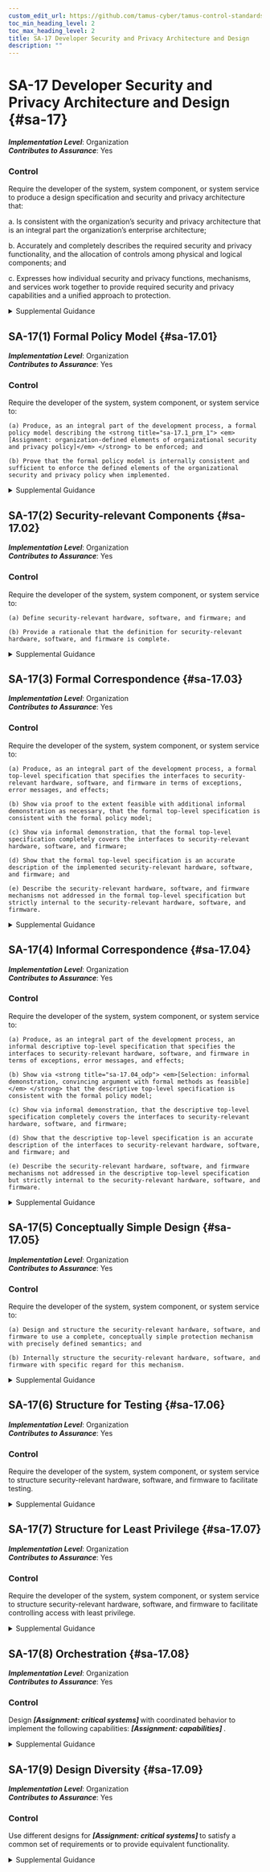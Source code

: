 ```yaml
---
custom_edit_url: https://github.com/tamus-cyber/tamus-control-standards/tree/main/content/tamus.edu/TAMUS_profile.xml
toc_min_heading_level: 2
toc_max_heading_level: 2
title: SA-17 Developer Security and Privacy Architecture and Design
description: ""
---
```


# SA-17 Developer Security and Privacy Architecture and Design {#sa-17}

_**Implementation Level**_: Organization\
_**Contributes to Assurance**_: Yes

### Control

Require the developer of the system, system component, or system service to produce a design specification and security and privacy architecture that:

a. Is consistent with the organization’s security and privacy architecture that is an integral part the organization’s enterprise architecture;

b. Accurately and completely describes the required security and privacy functionality, and the allocation of controls among physical and logical components; and

c. Expresses how individual security and privacy functions, mechanisms, and services work together to provide required security and privacy capabilities and a unified approach to protection.


<details><summary>Supplemental Guidance</summary>Developer security and privacy architecture and design are directed at external developers, although they could also be applied to internal (in-house) development. In contrast, [PL-8](/catalog/pl/pl-08#pl-08) is directed at internal developers to ensure that organizations develop a security and privacy architecture that is integrated with the enterprise architecture. The distinction between SA-17 and [PL-8](/catalog/pl/pl-08#pl-08) is especially important when organizations outsource the development of systems, system components, or system services and when there is a requirement to demonstrate consistency with the enterprise architecture and security and privacy architecture of the organization. [ISO 15408-2](#87087451-2af5-43d4-88c1-d66ad850f614), [ISO 15408-3](#4452efc0-e79e-47b8-aa30-b54f3ef61c2f) , and [SP 800-160-1](#e3cc0520-a366-4fc9-abc2-5272db7e3564) provide information on security architecture and design, including formal policy models, security-relevant components, formal and informal correspondence, conceptually simple design, and structuring for least privilege and testing.</details>


## SA-17(1) Formal Policy Model {#sa-17.01}

_**Implementation Level**_: Organization\
_**Contributes to Assurance**_: Yes

### Control

Require the developer of the system, system component, or system service to:

    (a) Produce, as an integral part of the development process, a formal policy model describing the <strong title="sa-17.1_prm_1"> <em>[Assignment: organization-defined elements of organizational security and privacy policy]</em> </strong> to be enforced; and

    (b) Prove that the formal policy model is internally consistent and sufficient to enforce the defined elements of the organizational security and privacy policy when implemented.


<details><summary>Supplemental Guidance</summary>Formal models describe specific behaviors or security and privacy policies using formal languages, thus enabling the correctness of those behaviors and policies to be formally proven. Not all components of systems can be modeled. Generally, formal specifications are scoped to the behaviors or policies of interest, such as nondiscretionary access control policies. Organizations choose the formal modeling language and approach based on the nature of the behaviors and policies to be described and the available tools.</details>


## SA-17(2) Security-relevant Components {#sa-17.02}

_**Implementation Level**_: Organization\
_**Contributes to Assurance**_: Yes

### Control

Require the developer of the system, system component, or system service to:

    (a) Define security-relevant hardware, software, and firmware; and

    (b) Provide a rationale that the definition for security-relevant hardware, software, and firmware is complete.


<details><summary>Supplemental Guidance</summary>The security-relevant hardware, software, and firmware represent the portion of the system, component, or service that is trusted to perform correctly to maintain required security properties.</details>


## SA-17(3) Formal Correspondence {#sa-17.03}

_**Implementation Level**_: Organization\
_**Contributes to Assurance**_: Yes

### Control

Require the developer of the system, system component, or system service to:

    (a) Produce, as an integral part of the development process, a formal top-level specification that specifies the interfaces to security-relevant hardware, software, and firmware in terms of exceptions, error messages, and effects;

    (b) Show via proof to the extent feasible with additional informal demonstration as necessary, that the formal top-level specification is consistent with the formal policy model;

    (c) Show via informal demonstration, that the formal top-level specification completely covers the interfaces to security-relevant hardware, software, and firmware;

    (d) Show that the formal top-level specification is an accurate description of the implemented security-relevant hardware, software, and firmware; and

    (e) Describe the security-relevant hardware, software, and firmware mechanisms not addressed in the formal top-level specification but strictly internal to the security-relevant hardware, software, and firmware.


<details><summary>Supplemental Guidance</summary>Correspondence is an important part of the assurance gained through modeling. It demonstrates that the implementation is an accurate transformation of the model, and that any additional code or implementation details that are present have no impact on the behaviors or policies being modeled. Formal methods can be used to show that the high-level security properties are satisfied by the formal system description, and that the formal system description is correctly implemented by a description of some lower level, including a hardware description. Consistency between the formal top-level specification and the formal policy models is generally not amenable to being fully proven. Therefore, a combination of formal and informal methods may be needed to demonstrate such consistency. Consistency between the formal top-level specification and the actual implementation may require the use of an informal demonstration due to limitations on the applicability of formal methods to prove that the specification accurately reflects the implementation. Hardware, software, and firmware mechanisms internal to security-relevant components include mapping registers and direct memory input and output.</details>


## SA-17(4) Informal Correspondence {#sa-17.04}

_**Implementation Level**_: Organization\
_**Contributes to Assurance**_: Yes

### Control

Require the developer of the system, system component, or system service to:

    (a) Produce, as an integral part of the development process, an informal descriptive top-level specification that specifies the interfaces to security-relevant hardware, software, and firmware in terms of exceptions, error messages, and effects;

    (b) Show via <strong title="sa-17.04_odp"> <em>[Selection: informal demonstration, convincing argument with formal methods as feasible]</em> </strong> that the descriptive top-level specification is consistent with the formal policy model;

    (c) Show via informal demonstration, that the descriptive top-level specification completely covers the interfaces to security-relevant hardware, software, and firmware;

    (d) Show that the descriptive top-level specification is an accurate description of the interfaces to security-relevant hardware, software, and firmware; and

    (e) Describe the security-relevant hardware, software, and firmware mechanisms not addressed in the descriptive top-level specification but strictly internal to the security-relevant hardware, software, and firmware.


<details><summary>Supplemental Guidance</summary>Correspondence is an important part of the assurance gained through modeling. It demonstrates that the implementation is an accurate transformation of the model, and that additional code or implementation detail has no impact on the behaviors or policies being modeled. Consistency between the descriptive top-level specification (i.e., high-level/low-level design) and the formal policy model is generally not amenable to being fully proven. Therefore, a combination of formal and informal methods may be needed to show such consistency. Hardware, software, and firmware mechanisms strictly internal to security-relevant hardware, software, and firmware include mapping registers and direct memory input and output.</details>


## SA-17(5) Conceptually Simple Design {#sa-17.05}

_**Implementation Level**_: Organization\
_**Contributes to Assurance**_: Yes

### Control

Require the developer of the system, system component, or system service to:

    (a) Design and structure the security-relevant hardware, software, and firmware to use a complete, conceptually simple protection mechanism with precisely defined semantics; and

    (b) Internally structure the security-relevant hardware, software, and firmware with specific regard for this mechanism.


<details><summary>Supplemental Guidance</summary>The principle of reduced complexity states that the system design is as simple and small as possible (see [SA-8(7)](/catalog/sa/sa-08#sa-08.07) ). A small and simple design is easier to understand and analyze and is also less prone to error (see [AC-25](/catalog/ac/ac-25#ac-25), [SA-8(13)](/catalog/sa/sa-08#sa-08.13) ). The principle of reduced complexity applies to any aspect of a system, but it has particular importance for security due to the various analyses performed to obtain evidence about the emergent security property of the system. For such analyses to be successful, a small and simple design is essential. Application of the principle of reduced complexity contributes to the ability of system developers to understand the correctness and completeness of system security functions and facilitates the identification of potential vulnerabilities. The corollary of reduced complexity states that the simplicity of the system is directly related to the number of vulnerabilities it will contain. That is, simpler systems contain fewer vulnerabilities. An important benefit of reduced complexity is that it is easier to understand whether the security policy has been captured in the system design and that fewer vulnerabilities are likely to be introduced during engineering development. An additional benefit is that any such conclusion about correctness, completeness, and existence of vulnerabilities can be reached with a higher degree of assurance in contrast to conclusions reached in situations where the system design is inherently more complex.</details>


## SA-17(6) Structure for Testing {#sa-17.06}

_**Implementation Level**_: Organization\
_**Contributes to Assurance**_: Yes

### Control

Require the developer of the system, system component, or system service to structure security-relevant hardware, software, and firmware to facilitate testing.


<details><summary>Supplemental Guidance</summary>Applying the security design principles in [SP 800-160-1](#e3cc0520-a366-4fc9-abc2-5272db7e3564) promotes complete, consistent, and comprehensive testing and evaluation of systems, system components, and services. The thoroughness of such testing contributes to the evidence produced to generate an effective assurance case or argument as to the trustworthiness of the system, system component, or service.</details>


## SA-17(7) Structure for Least Privilege {#sa-17.07}

_**Implementation Level**_: Organization\
_**Contributes to Assurance**_: Yes

### Control

Require the developer of the system, system component, or system service to structure security-relevant hardware, software, and firmware to facilitate controlling access with least privilege.


<details><summary>Supplemental Guidance</summary>The principle of least privilege states that each component is allocated sufficient privileges to accomplish its specified functions but no more (see [SA-8(14)](/catalog/sa/sa-08#sa-08.14) ). Applying the principle of least privilege limits the scope of the component’s actions, which has two desirable effects. First, the security impact of a failure, corruption, or misuse of the system component results in a minimized security impact. Second, the security analysis of the component is simplified. Least privilege is a pervasive principle that is reflected in all aspects of the secure system design. Interfaces used to invoke component capability are available to only certain subsets of the user population, and component design supports a sufficiently fine granularity of privilege decomposition. For example, in the case of an audit mechanism, there may be an interface for the audit manager, who configures the audit settings; an interface for the audit operator, who ensures that audit data is safely collected and stored; and, finally, yet another interface for the audit reviewer, who only has a need to view the audit data that has been collected but no need to perform operations on that data.<br/><br/>In addition to its manifestations at the system interface, least privilege can be used as a guiding principle for the internal structure of the system itself. One aspect of internal least privilege is to construct modules so that only the elements encapsulated by the module are directly operated upon by the functions within the module. Elements external to a module that may be affected by the module’s operation are indirectly accessed through interaction (e.g., via a function call) with the module that contains those elements. Another aspect of internal least privilege is that the scope of a given module or component includes only those system elements that are necessary for its functionality, and the access modes to the elements (e.g., read, write) are minimal.</details>


## SA-17(8) Orchestration {#sa-17.08}

_**Implementation Level**_: Organization\
_**Contributes to Assurance**_: Yes

### Control

Design <strong title="sa-17.08_odp.01"> <em>[Assignment: critical systems]</em> </strong> with coordinated behavior to implement the following capabilities: <strong title="sa-17.08_odp.02"> <em>[Assignment: capabilities]</em> </strong>.


<details><summary>Supplemental Guidance</summary>Security resources that are distributed, located at different layers or in different system elements, or are implemented to support different aspects of trustworthiness can interact in unforeseen or incorrect ways. Adverse consequences can include cascading failures, interference, or coverage gaps. Coordination of the behavior of security resources (e.g., by ensuring that one patch is installed across all resources before making a configuration change that assumes that the patch is propagated) can avert such negative interactions.</details>


## SA-17(9) Design Diversity {#sa-17.09}

_**Implementation Level**_: Organization\
_**Contributes to Assurance**_: Yes

### Control

Use different designs for <strong title="sa-17.09_odp"> <em>[Assignment: critical systems]</em> </strong> to satisfy a common set of requirements or to provide equivalent functionality.


<details><summary>Supplemental Guidance</summary>Design diversity is achieved by supplying the same requirements specification to multiple developers, each of whom is responsible for developing a variant of the system or system component that meets the requirements. Variants can be in software design, in hardware design, or in both hardware and a software design. Differences in the designs of the variants can result from developer experience (e.g., prior use of a design pattern), design style (e.g., when decomposing a required function into smaller tasks, determining what constitutes a separate task and how far to decompose tasks into sub-tasks), selection of libraries to incorporate into the variant, and the development environment (e.g., different design tools make some design patterns easier to visualize). Hardware design diversity includes making different decisions about what information to keep in analog form and what information to convert to digital form, transmitting the same information at different times, and introducing delays in sampling (temporal diversity). Design diversity is commonly used to support fault tolerance.</details>
